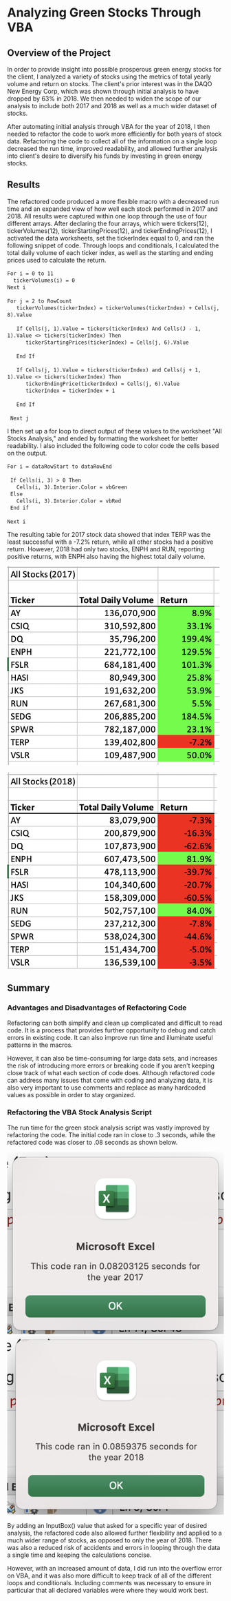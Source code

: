# Analyzing Green Stocks Through VBA

## Overview of the Project

In order to provide insight into possible prosperous green energy stocks for the client, I analyzed a variety of stocks using the metrics of total yearly volume and return on stocks. The client's prior interest was in the DAQO New Energy Corp, which was shown through initial analysis to have dropped by 63% in 2018. We then needed to widen the scope of our analysis to include both 2017 and 2018 as well as a much wider dataset of stocks. 

After automating initial analysis through VBA for the year of 2018, I then needed to refactor the code to work more efficiently for both years of stock data. Refactoring the code to collect all of the information on a single loop decreased the run time, improved readability, and allowed further analysis into client's desire to diversify his funds by investing in green energy stocks. 

## Results 

The refactored code produced a more flexible macro with a decreased run time and an expanded view of how well each stock performed in 2017 and 2018. All results were captured within one loop through the use of four different arrays. After declaring the four arrays, which were tickers(12), tickerVolumes(12), tickerStartingPrices(12), and tickerEndingPrices(12), I activated the data worksheets, set the tickerIndex equal to 0, and ran the following snippet of code. Through loops and conditionals, I calculated the total daily volume of each ticker index, as well as the starting and ending prices used to calculate the return.  

```
For i = 0 to 11 
  tickerVolumes(i) = 0 
Next i 
 
For j = 2 to RowCount 
   tickerVolumes(tickerIndex) = tickerVolumes(tickerIndex) + Cells(j, 8).Value 
    
   If Cells(j, 1).Value = tickers(tickerIndex) And Cells(J - 1, 1).Value <> tickers(tickerIndex) Then 
      tickerStartingPrices(tickerIndex) = Cells(j, 6).Value 
      
   End If
   
   If Cells(j, 1).Value = tickers(tickerIndex) and Cells(j + 1, 1).Value <> tickers(tickerIndex) Then
      tickerEndingPrice(tickerIndex) = Cells(j, 6).Value 
      tickerIndex = tickerIndex + 1
   
   End If
   
 Next j
 ```
 I then set up a for loop to direct output of these values to the worksheet "All Stocks Analysis," and ended by formatting the worksheet for better readability. I also included the following code to color code the cells based on the output. 
 
 ```
For i = dataRowStart to dataRowEnd 
 
  If Cells(i, 3) > 0 Then 
    Cells(i, 3).Interior.Color = vbGreen 
  Else 
    Cells(i, 3).Interior.Color = vbRed 
  End if 

Next i 
```
The resulting table for 2017 stock data showed that index TERP was the least successful with a -7.2% return, while all other stocks had a positive return. However, 2018 had only two stocks, ENPH and RUN, reporting positive returns, with ENPH also having the highest total daily volume. 

![2017 Green Stock Data](https://github.com/msprech/stock-analysis/blob/92915fd4e6a5566394bb276de70ae3fbbccbc8ec/Resources/Screen%20Shot%202021-09-19%20at%209.07.38%20AM.png)

![2018 Green Stock Data](https://github.com/msprech/stock-analysis/blob/92915fd4e6a5566394bb276de70ae3fbbccbc8ec/Resources/Screen%20Shot%202021-09-19%20at%209.07.54%20AM.png)

## Summary 

### Advantages and Disadvantages of Refactoring Code 

Refactoring can both simplify and clean up complicated and difficult to read code. It is a process that provides further opportunity to debug and catch errors in existing code. It can also improve run time and illuminate useful patterns in the macros. 

However, it can also be time-consuming for large data sets, and increases the risk of introducing more errors or breaking code if you aren't keeping close track of what each section of code does. Although refactored code can address many issues that come with coding and analyzing data, it is also very important to use comments and replace as many hardcoded values as possible in order to stay organized. 

### Refactoring the VBA Stock Analysis Script 

The run time for the green stock analysis script was vastly improved by refactoring the code. The initial code ran in close to .3 seconds, while the refactored code was closer to .08 seconds as shown below.  

![2017 run time](https://github.com/msprech/stock-analysis/blob/92915fd4e6a5566394bb276de70ae3fbbccbc8ec/Resources/VBA_Challenge_2017.png)
![2018 run time](https://github.com/msprech/stock-analysis/blob/92915fd4e6a5566394bb276de70ae3fbbccbc8ec/Resources/VBA_Challenge_2018.png)

By adding an InputBox() value that asked for a specific year of desired analysis, the refactored code also allowed further flexibility and applied to a much wider range of stocks, as opposed to only the year of 2018. There was also a reduced risk of accidents and errors in looping through the data a single time and keeping the calculations concise. 

However, with an increased amount of data, I did run into the overflow error on VBA, and it was also more difficult to keep track of all of the different loops and conditionals. Including comments was necessary to ensure in particular that all declared variables were where they would work best.  
